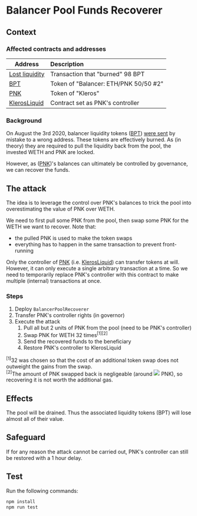 # Balancer Pool Funds Recoverer

## Context

### Affected contracts and addresses

|                                                    Address                                                     | Description                           |
| -------------------------------------------------------------------------------------------------------------- |:------------------------------------- |
| [Lost liquidity](https://etherscan.io/tx/0xbb26dbc1a8da0a136d95276bf6193244ca07075db8fbb8a9d56cfdd90571af90)   | Transaction that "burned" 98 BPT      |
| [BPT](https://etherscan.io/token/0xc81d50c17754b379f1088574cf723be4fb00307d)                                   | Token of "Balancer: ETH/PNK 50/50 #2" |
| [PNK](https://etherscan.io/token/0x93ed3fbe21207ec2e8f2d3c3de6e058cb73bc04d)                                   | Token of "Kleros"                     |
| [KlerosLiquid](https://etherscan.io/address/0x988b3a538b618c7a603e1c11ab82cd16dbe28069)                        | Contract set as PNK's controller      |

### Background

On August the 3rd 2020, balancer liquidity tokens ([BPT](https://etherscan.io/token/0xc81d50c17754b379f1088574cf723be4fb00307d)) [were sent](https://etherscan.io/tx/0xbb26dbc1a8da0a136d95276bf6193244ca07075db8fbb8a9d56cfdd90571af90) by mistake to a wrong address.
These tokens are effectively burned. As (in theory) they are required to pull the liquidity back from the pool, the invested WETH and PNK are locked.

However, as ([PNK](https://etherscan.io/token/0x93ed3fbe21207ec2e8f2d3c3de6e058cb73bc04d))'s balances can ultimately be controlled by governance, we can recover the funds.

## The attack

The idea is to leverage the control over PNK's balances to trick the pool into overestimating the value of PNK over WETH.

We need to first pull some PNK from the pool, then swap some PNK for the WETH we want to recover. Note that:
- the pulled PNK is used to make the token swaps
- everything has to happen in the same transaction to prevent front-running

Only the controller of [PNK](https://etherscan.io/token/0x93ed3fbe21207ec2e8f2d3c3de6e058cb73bc04d) (i.e. [KlerosLiquid](https://etherscan.io/address/0x988b3a538b618c7a603e1c11ab82cd16dbe28069)) can transfer tokens at will. However, it can only execute a single arbitrary transaction at a time. So we need to temporarily replace PNK's controller with this contract to make multiple (internal) transactions at once.

### Steps

1. Deploy `BalancerPoolRecoverer`
1. Transfer PNK's controller rights (in governor)
1. Execute the attack
    1. Pull all but 2 units of PNK from the pool (need to be PNK's controller)
    1. Swap PNK for WETH 32 times<sup>[1]</sup><sup>[2]</sup>
    1. Send the recovered funds to the beneficiary
    1. Restore PNK's controller to KlerosLiquid

<sup>[1]</sup>32 was chosen so that the cost of an additional token swap does not outweight the gains from the swap.<br/>
<sup>[2]</sup>The amount of PNK swapped back is negligeable (around <img src="https://latex.codecogs.com/svg.latex?{10}^{-12}"/> PNK), so recovering it is not worth the additional gas.

## Effects

The pool will be drained. Thus the associated liquidity tokens (BPT) will lose almost all of their value.

## Safeguard

If for any reason the attack cannot be carried out, PNK's controller can still be restored with a 1 hour delay.

## Test

Run the following commands:

```sh
npm install
npm run test
```
